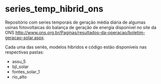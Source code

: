 # series_temp_hibrid_ons

Repositório com series temporais de geração média diária de algumas usinas fotovoltaicas do balança de geração de energia disponível no site da ONS http://www.ons.org.br/Paginas/resultados-da-operacao/boletim-geracao-solar.aspx.

Cada uma das seriés, modelos híbridos e código estão disponíveis nas respectivas pastas:

* assu_5
* bjl_solar
* fontes_solar_1
* rio_alto
